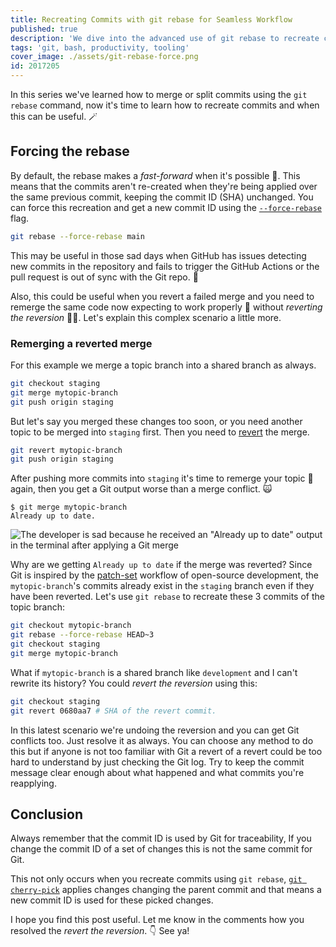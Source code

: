 ```yaml
---
title: Recreating Commits with git rebase for Seamless Workflow
published: true
description: 'We dive into the advanced use of git rebase to recreate commits, especially useful when GitHub struggles with commit detection.'
tags: 'git, bash, productivity, tooling'
cover_image: ./assets/git-rebase-force.png
id: 2017205
---
```


In this series we've learned how to merge or split commits using the `git rebase` command, now it's time to learn how to recreate commits and when this can be useful. 🪄

## Forcing the rebase

By default, the rebase makes a _fast-forward_ when it's possible 🤔. This means that the commits aren't re-created when they're being applied over the same previous commit, keeping the commit ID (SHA) unchanged. You can force this recreation and get a new commit ID using the [`--force-rebase`](https://git-scm.com/docs/git-rebase#Documentation/git-rebase.txt---force-rebase) flag.

```bash
git rebase --force-rebase main
```

This may be useful in those sad days when GitHub has issues detecting new commits in the repository and fails to trigger the GitHub Actions or the pull request is out of sync with the Git repo. 🌚

Also, this could be useful when you revert a failed merge and you need to remerge the same code now expecting to work properly 🤞 without _reverting the reversion_  😵‍💫. Let's explain this complex scenario a little more.

### Remerging a reverted merge

For this example we merge a topic branch into a shared branch as always.

```bash
git checkout staging
git merge mytopic-branch
git push origin staging
```

But let's say you merged these changes too soon, or you need another topic to be merged into `staging` first. Then you need to [revert](https://git-scm.com/docs/git-revert) the merge.

```bash
git revert mytopic-branch
git push origin staging
```

After pushing more commits into `staging` it's time to remerge your topic 🎉 again, then you get a Git output worse than a merge conflict. 🙀

```text
$ git merge mytopic-branch
Already up to date.
```

![The developer is sad because he received an "Already up to date" output in the terminal after applying a Git merge](https://dev-to-uploads.s3.amazonaws.com/uploads/articles/0k4f4c3ktcg6iuoybvv1.jpg)

Why are we getting `Already up to date` if the merge was reverted? Since Git is inspired by the [patch-set](https://en.wikipedia.org/wiki/Patch_(computing)) workflow of open-source development, the `mytopic-branch`'s commits already exist in the `staging` branch even if they have been reverted. Let's use `git rebase` to recreate these 3 commits of the topic branch:

```bash
git checkout mytopic-branch
git rebase --force-rebase HEAD~3
git checkout staging
git merge mytopic-branch
```

What if `mytopic-branch` is a shared branch like `development` and I can't rewrite its history? You could _revert the reversion_ using this:

```bash
git checkout staging
git revert 0680aa7 # SHA of the revert commit.
```

In this latest scenario we're undoing the reversion and you can get Git conflicts too. Just resolve it as always. You can choose any method to do this but if anyone is not too familiar with Git a revert of a revert could be too hard to understand by just checking the Git log. Try to keep the commit message clear enough about what happened and what commits you're reapplying.

## Conclusion

Always remember that the commit ID is used by Git for traceability, If you change the commit ID of a set of changes this is not the same commit for Git.

This not only occurs when you recreate commits using `git rebase`, [`git cherry-pick`](https://git-scm.com/docs/git-cherry-pick) applies changes changing the parent commit and that means a new commit ID is used for these picked changes.

I hope you find this post useful. Let me know in the comments how you resolved the _revert the reversion_. 👇 See ya!
